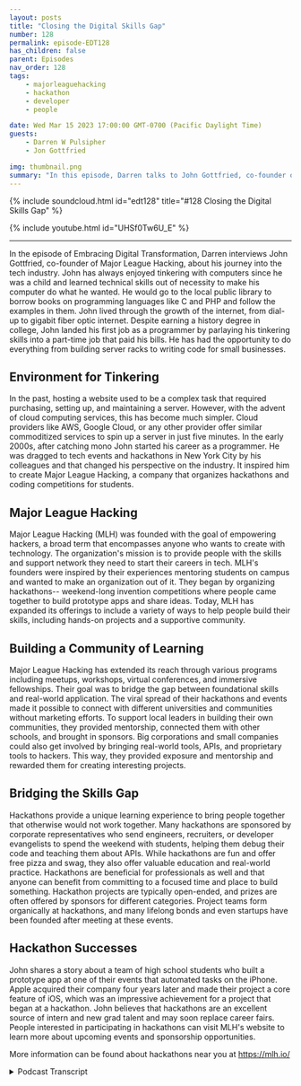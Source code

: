 ```yaml
---
layout: posts
title: "Closing the Digital Skills Gap"
number: 128
permalink: episode-EDT128
has_children: false
parent: Episodes
nav_order: 128
tags:
    - majorleaguehacking
    - hackathon
    - developer
    - people

date: Wed Mar 15 2023 17:00:00 GMT-0700 (Pacific Daylight Time)
guests:
    - Darren W Pulsipher
    - Jon Gottfried

img: thumbnail.png
summary: "In this episode, Darren talks to John Gottfried, co-founder of Major League hacking, about closing the digital skills gap through practical collaborative work using hackathons."
---
```


{% include soundcloud.html id="edt128" title="#128 Closing the Digital Skills Gap" %}

{% include youtube.html id="UHSf0Tw6U_E" %}

---

In the episode of Embracing Digital Transformation, Darren interviews John Gottfried, co-founder of Major League Hacking,  about his journey into the tech industry. John has always enjoyed tinkering with computers since he was a child and learned technical skills out of necessity to make his computer do what he wanted. He would go to the local public library to borrow books on programming languages like C and PHP and follow the examples in them. John lived through the growth of the internet, from dial-up to gigabit fiber optic internet. Despite earning a history degree in college, John landed his first job as a programmer by parlaying his tinkering skills into a part-time job that paid his bills. He has had the opportunity to do everything from building server racks to writing code for small businesses.

## Environment for Tinkering

In the past, hosting a website used to be a complex task that required purchasing, setting up, and maintaining a server. However, with the advent of cloud computing services, this has become much simpler. Cloud providers like AWS, Google Cloud, or any other provider offer similar commoditized services to spin up a server in just five minutes. In the early 2000s, after catching mono John started his career as a programmer. He was dragged to tech events and hackathons in New York City by his colleagues and that changed his perspective on the industry. It inspired him to create Major League Hacking, a company that organizes hackathons and coding competitions for students.

## Major League Hacking

Major League Hacking (MLH) was founded with the goal of empowering hackers, a broad term that encompasses anyone who wants to create with technology. The organization's mission is to provide people with the skills and support network they need to start their careers in tech. MLH's founders were inspired by their experiences mentoring students on campus and wanted to make an organization out of it. They began by organizing hackathons-- weekend-long invention competitions where people came together to build prototype apps and share ideas. Today, MLH has expanded its offerings to include a variety of ways to help people build their skills, including hands-on projects and a supportive community.

## Building a Community of Learning

Major League Hacking has extended its reach through various programs including meetups, workshops, virtual conferences, and immersive fellowships. Their goal was to bridge the gap between foundational skills and real-world application. The viral spread of their hackathons and events made it possible to connect with different universities and communities without marketing efforts. To support local leaders in building their own communities, they provided mentorship, connected them with other schools, and brought in sponsors. Big corporations and small companies could also get involved by bringing real-world tools, APIs, and proprietary tools to hackers. This way, they provided exposure and mentorship and rewarded them for creating interesting projects.

## Bridging the Skills Gap

Hackathons provide a unique learning experience to bring people together that otherwise would not work together. Many hackathons are sponsored by corporate representatives who send engineers, recruiters, or developer evangelists to spend the weekend with students, helping them debug their code and teaching them about APIs. While hackathons are fun and offer free pizza and swag, they also offer valuable education and real-world practice. Hackathons are beneficial for professionals as well and that anyone can benefit from committing to a focused time and place to build something. Hackathon projects are typically open-ended, and prizes are often offered by sponsors for different categories. Project teams form organically at hackathons, and many lifelong bonds and even startups have been founded after meeting at these events.

## Hackathon Successes

John shares a story about a team of high school students who built a prototype app at one of their events that automated tasks on the iPhone. Apple acquired their company four years later and made their project a core feature of iOS, which was an impressive achievement for a project that began at a hackathon. John believes that hackathons are an excellent source of intern and new grad talent and may soon replace career fairs. People interested in participating in hackathons can visit MLH's website to learn more about upcoming events and sponsorship opportunities.

More information can be found about hackathons near you at https://mlh.io/



<details>
<summary> Podcast Transcript </summary>

<p>﻿1</p>
<p>John, welcome to the show.</p>
<p>Thanks for having me, Darren.</p>
<p>I'm really excited.</p>
<p>Hey, when we first talked andwe only talked briefly because I didn'twant to go too farbecause I wanted my one of mylisteners to hear because, well,you guys are setting up super, super cool.</p>
<p>But before you even get there,you got to tell me how you got started.</p>
<p>Give me your backgroundbecause it's an unusual journey.</p>
<p>Yeah, you know, it's funny.</p>
<p>I had a zig zag path to where I am now.</p>
<p>I, you know, was always one of those kidstinkering with computers and,you know, the generation I'm from.</p>
<p>I started out withdial up Internet and floppy disks,and so slightly beforethe Internet was ubiquitous everywhere.</p>
<p>But I was hooked from the beginning and</p>
<p>I wanted to do interesting things.</p>
<p>And the only way to do it at that point intime was to learn some technical skills.</p>
<p>Right.</p>
<p>There was really no other wayto make the computer do what I wanted.</p>
<p>And so I just did it out of necessity.</p>
<p>I didn't really understand thatas a career path.</p>
<p>I didn't really think of itas a particular pursuit.</p>
<p>It was just what I needed to doto enjoy playing with my computer.</p>
<p>All right.</p>
<p>So how did you do that back then?</p>
<p>Becauseyou can't just go to the Internetwhen the Internet wasn't really there.</p>
<p>So and this may be hardfor some of the younger listeners.</p>
<p>What did you do to build upyour skills gap at that time?</p>
<p>So I would go tothe local public libraryand check out a book.</p>
<p>At that point, it was</p>
<p>I was learning Cand then eventually learned PHP,and a lot of the timesthe books would have a floppy diskor a CD in the back with a compileror interpreter on it.</p>
<p>And I would just follow the examplesin the book and see where that got me.</p>
<p>Well, I think that's howthat's how I learned to.</p>
<p>Yeah, same thing, right?</p>
<p>I'd go get a book at the library,or if I really wanted the book really bad,</p>
<p>I'd spend my lawnmower money for it.</p>
<p>Yep. Right.</p>
<p>And then start tinkeringand following the examples.</p>
<p>I mean, I always said there's onlyone program ever written in the world.</p>
<p>Hello, World.</p>
<p>Yeah, basically, everything else isjust an adaptation to Hello World.</p>
<p>Isn't that right?</p>
<p>Pretty much, yeah. And, you know, I.</p>
<p>It's funny, like, Ikind of, like,lived through the growth of the internet.</p>
<p>Like, I remember very distinctly,you know, when we got DSLand then when we got cable Internet,and then when we got, you know, fiberoptic and like, you know, from the time</p>
<p>I started with computers to the time</p>
<p>I basically got to college,like in that sort of 20 year timeframe,we went from nothing to fiber optic,you know, gigabit Internet.</p>
<p>And so it's pretty cool, like, toto live through that.</p>
<p>And I always like tell, you know, alot of the students that we work with thatmaybe I was like the last generationto grow up without the Internet.</p>
<p>Yeah. Yeah.</p>
<p>You absolutely probably.</p>
<p>All right. So that's how.</p>
<p>So you tinker pretty young, then?</p>
<p>Yeah. Yeah, pretty young. And</p>
<p>I didn'teven really pursue computer science as.</p>
<p>As a pursuit in college.</p>
<p>Like, I got a history degree.</p>
<p>And so I kept tinkeringand eventually was able to sort of, like,parlaymy tinkering skills into a part time jobthat paid, you know, my billswhen I was in college.</p>
<p>And and that was how I got into tech.</p>
<p>Then there's kind of a funny storyabout how I got my first job, but like,that was how I first got employedas a programmer, a bad programmer.</p>
<p>Well, you're</p>
<p>I used to say during the 1990s</p>
<p>I was in Silicon Valley during the dotcom boom,if you had a pulse and you could type,you were a programmerbecause they were in such short,short supply.</p>
<p>Yeah, that yeah, there were tonsof history majors that were programing.</p>
<p>BHP and back office stuff and yeah,</p>
<p>I was like wow, because I just wentto four years of university and, you know,and learned how to program.</p>
<p>I thought, well, that's a wholenother story.</p>
<p>I mean, the cool thing about itwas that youkind of got to do everythinglike soup to nuts.</p>
<p>Like I was, yeah,</p>
<p>I was building the server rack in the backand then also writing the codethat ran on it,you know,because a lot of thesewere small businesses and they weren't,at least for me, like they didn'thave software engineering teamsand IT teams, it was like meand maybe someone else at that.</p>
<p>Those are the fun times, right?</p>
<p>So it was a lot of fun.</p>
<p>I definitely remember itvery fondly, though.</p>
<p>You know, it's it's</p>
<p>I can certainly accomplish more now.</p>
<p>Yeah. So how has that changed?</p>
<p>How do you think that's changed now?</p>
<p>Do you are therestill some of those small back office?</p>
<p>I need I need a guy to rack and stackor has a cloudcompletely just consumed all that. Sothose jobs still exist?</p>
<p>Actually,</p>
<p>I think they'll always exist, Butdevelopers are able to get up to speedmuch more quicklyand build much more complex applicationsat the get go.</p>
<p>Right.</p>
<p>Like, you know, I verylike I rememberall this frustration of like,how do I even find somewhere to host my HPwebsite without running a full server?</p>
<p>You know, like that is so true. Yeah.</p>
<p>And now it's like you go to a WRC,you go to Google Cloud,you go to literally like any providerout there, and they all sell effectively,like the same service.</p>
<p>It's almost been commoditizedin a lot of waysand you just spin up a serverand you're ready to go 5 minutes later.</p>
<p>Yeah, yeah. Before you used to have to.</p>
<p>Is there an old box somewhere</p>
<p>I can hook up or do I have to go buy one?</p>
<p>Yeah, Yeah.</p>
<p>I don't want to spend the whole timelike, reminiscing, but like, I, my dadused to take me to these things calledcomputer shows, right where it was new.</p>
<p>AG In real life,you know, like you walk aroundand there's the motherboard standand there's the memory stand.</p>
<p>Yeah.</p>
<p>And there's like, you know, whatever.</p>
<p>And that was how I builtmy first handful of computers.</p>
<p>And it was fun.</p>
<p>I mean, it's kind of nicenot to have to do that now,but it was definitely a cool experienceand a great learning experience.</p>
<p>All right.</p>
<p>So all of this background that you have,</p>
<p>Yeah.</p>
<p>How did you get to where you'rea co-founder of Major League Hacking?</p>
<p>Explain.</p>
<p>Explain that.</p>
<p>Sure.</p>
<p>Are you picking up that background noise?</p>
<p>No, not at all.</p>
<p>Sorry.</p>
<p>There was like a loudmotorcycle in the background.</p>
<p>So this is kind ofthe weird, funny part of the storyof how my careeractually started in college.</p>
<p>Like many people, I call it mono,which is typically not life threatening,but really not fun,you know, sickness to have.</p>
<p>And I took a semester offand I went back to suburban</p>
<p>New York where I, you know,my parents were all my friends were gone.</p>
<p>I had nothing to do.</p>
<p>And once I was feeling better,</p>
<p>I was bored out of my freaking mind. So</p>
<p>I went on Craigslist and started applyingfor programing jobs to fill the time.</p>
<p>And it just so happenedthat there was a EdTech startup in Nyack,</p>
<p>New York, which is like, it's probablythe only startup in like a 50 mile radius.</p>
<p>And they for some reasoninterviewed me off of Craigslistand hired me for apart time programing job. Andit was like this veryscrappy kind of cool little operation.</p>
<p>But there were a few peoplethere who were starting to get involvedwith this, like nascent</p>
<p>New York City tech scenethat was springing up around the time.</p>
<p>And we're talking like early 2000s.</p>
<p>And they dragged me to these, like meetupsand hackathonsthat were going on in the city.</p>
<p>And I honestly,</p>
<p>I wasn't that interested at the beginning,but after I went, itblew my mind and set me on this.</p>
<p>Like course,that is very directly related to thoselike first experiences</p>
<p>I had in the New York tech community.</p>
<p>So you think it all came fromfrom that then?</p>
<p>Yeah.</p>
<p>If I hadn't caught mono, I'd probably bea history teacher right now. Oh,well, we're glad you got mono then.</p>
<p>Right.</p>
<p>But there's a lot of students that areprobably missing out on a great teacher,as what I would say.</p>
<p>Perhaps.</p>
<p>How did how did Major Leaguehacking form them?</p>
<p>Yeah. Sogoing to those tech eventslike complete</p>
<p>Li changed my perspective of the industry.</p>
<p>Part of why I actually went into historyinstead of computerscience is I really wanted to workwith people writing.</p>
<p>Like I cared a lot about helping peopleand teaching people and mentoring andlike all of these things that I perceivedto not really be part of a tech career.</p>
<p>I think I perceived that incorrectly,but that was my perception at the time,was that going into techwas like the movie office spacewhere you kind of sat in a cubicleand like filled out reports.</p>
<p>That's there's a lot to that, by the way,sometimes.</p>
<p>Yeah.</p>
<p>But, you know,when I went to these community eventsand one of the first events I ever wentto was this hackathon called Music</p>
<p>Hack Day.</p>
<p>It was such alike organicand interesting group of people.</p>
<p>Like you had tinkerers, you had musicians,you had hardcore computer scientists,you had all of these different typesgatheringtogether, just like build cool stuff.</p>
<p>And everyone was helping each other.</p>
<p>Everyone was really supportive.</p>
<p>It was incredibly collaborative.</p>
<p>You know,you demoed your half working projectat the end and everyone applauded and likethat just totally blew my mind.</p>
<p>And, you know, after that I was like,wow, Like maybe this is something</p>
<p>I want to do more of.</p>
<p>And so I started goingto, you know, meet ups and hackathonsand all these different tech eventsbasically every, every week.</p>
<p>And eventually someone kind of noticedthat I was super engagedand helping out a lot and recruited mefor a developer evangelist joband you know, from there, you know,in retrospect, it makes a lot of sense.</p>
<p>I ended up doing MLH,but like getting there was this veryconvoluted,convoluted. Yeah, yeah. Oh, very cool.</p>
<p>All right.</p>
<p>So explain to me, I mean, we call itwe call this up.</p>
<p>So closing the skills gap. Yeah. Sowhat do youguys do and how does that help close this?</p>
<p>Because there is a huge skillsgap out there.</p>
<p>We talked earlier a little bit.</p>
<p>There's a big one in cybersecurity.</p>
<p>There's absolutely one in A.I. right now.</p>
<p>And and other areaskeep popping up where we've got skillsgaps that we need to do.</p>
<p>So is that why youit sounds like you didn't start thisbecause of the skills gap you startedbecause you like to be a mentor?</p>
<p>I That's what I heard. Yeah.</p>
<p>Do you like teaching?</p>
<p>You like being out thereand helping peoplerealize maybe their dreams?</p>
<p>Yeah.</p>
<p>I mean, the skills gap is aa way of abstracting awaythe, like, really personal problemwe were solving, you know, myselfand my co-founder Swift, Like,that'sexactly how we wanted to be mentors.</p>
<p>We wanted to help people likeand as developer evangelists.</p>
<p>That was a big part of our job.</p>
<p>For me,you know, I started workingwith a lot of these student communitieson campus, you know, going in to speakto two classes of studentshelping out at their hackathons.</p>
<p>And it was kind of inspiring, right?</p>
<p>Like it was very muchthe thing that I wished I hadwhen I was in school,but it didn't quite exist yet.</p>
<p>And so when we put our jobs to start MLHlike, it was very much leaninginto that thing that we were already doingand trying to make,you know, organization out of it.</p>
<p>What we do at MLH,obviously is a little bit differentthan what it looked likewhen we started ten years ago.</p>
<p>So Major League Hacking isa mission driven organization.</p>
<p>First, like, it's important to understandthat because it guides everything we do,we're actually structured as a B Corp,which is a modelthat is gaining a lot of prominence,but maybe not everyone's heard of.</p>
<p>It's also known as a public Benefit Corp.</p>
<p>It is a for profit company with a missionthat the board and shareholdershave to hold them to.</p>
<p>Our mission is to empower hackers.</p>
<p>Now wait, when yousay hackers is different kinds of hackers.</p>
<p>Yeah, right.</p>
<p>These are not cyber securityhackers, are they?</p>
<p>These are like code developer guys, right?</p>
<p>That's the kind of hacker.</p>
<p>Or are you talking both?</p>
<p>Hacker is an intentionally broad term.</p>
<p>Okay. Right.</p>
<p>To us, it means anyone who wants to createwith technology,we see people at our eventswriting code, frontend developers,backend developers, hardware developers,cybersecurity folks,you know, like multimedia artists,like you see at allsorts of intentionally broad term.</p>
<p>And it is a little bit jargony, right?</p>
<p>Like I think if you asked my grandpawhat a hacker is like, he'dprobably have a very particular like imagecome to mind of like someonetrying to steal his credit card.</p>
<p>Yes, that's kind of what do mean, right?</p>
<p>Like we mean tinkerers and hackersand the,you know, hack the world,hack the planet Sense.</p>
<p>Not that they're hacking into things.</p>
<p>It sounds gotcha.</p>
<p>But you knowwhat we do to empower those hackers isis pretty broad at this point.</p>
<p>So we look at everything through the lensof how do we actually get peoplethe skills and support networkthey need to start their career.</p>
<p>And, you know, that happens in a in ain a lot of different ways.</p>
<p>Hackathons are what we've been knownfor the longest,you know, weekend long inventioncompetitionswhere people come togetherto build prototype apps, have crazy ideaslike they're incredibly popular on collegecampuses.</p>
<p>And, you know, we do about 300 a yearin different schools.</p>
<p>Those events are attended by around</p>
<p>So it's becomea pretty big phenomenon on campus.</p>
<p>But that's really one of the main wayswe help people buildtheir skills is through hands on projects,and that's extendedinto a multitude of different programslike meetups, workshops,virtual conferences, immersive,you know, 12 week fellowships.</p>
<p>But they all revolve around this idea ofhow do you take someonewho has some like foundational interestor skills and then bridge the gap to</p>
<p>I can actually work on thisin the real world and be effective.</p>
<p>So that's really interesting.</p>
<p>Campuses obviously are a primary target.</p>
<p>Do you work really closelywith the individual campuses or theiror do you work closelywith like Atripla or ECM or anything?</p>
<p>I mean, how do you have such a broadyou know, because you said 300.</p>
<p>You're not doing one every day.</p>
<p>You're doing several every week. Yep.</p>
<p>So how do you build that connectionwith universities?</p>
<p>So hacker communitieshave a little bit of a viralspread to them.</p>
<p>What typically happens isall of our hackathonsand many of our other eventsare intercollegiate, so anyone can attendeven nontraditional students, right?</p>
<p>We have a lot of folks from boot campsgoing to events these days.</p>
<p>So what happens is your friend dragsyou to an eventand you have a life changing experienceand you go home and you're like, Oh, wow,</p>
<p>I want to bring that to my school to.</p>
<p>And so that's basicallyhow all ten models are so viral.</p>
<p>It's the funny thing.</p>
<p>It's like we've basically never donemarketing.</p>
<p>Like it's just not something we've touchedand it's all happened by word of mouth.</p>
<p>Wow. That's well,that kind of goes into the wholesocial scene of hackers anyway, right?</p>
<p>It does.</p>
<p>It's incredibly collaborative.</p>
<p>It's incredibly like connected.</p>
<p>And I you know,everyone, I think, has it has a similarreaction to I did where they</p>
<p>I go to these events and communitiesand they're like, this is amazing.</p>
<p>Like this is something I want.</p>
<p>And so they figure outhow to make it happen, right?</p>
<p>And it looks slightly differentevery every school and every community.</p>
<p>But they all kind of share that same like,you know, underlying cultural valueof trying to create cool stuff and learn.</p>
<p>So. So what do you guys actuallythen provide?</p>
<p>And let's say that, hey,</p>
<p>I want to do this at my school,or it doesn't evenhave to be a school, does it?</p>
<p>It doesn't have to be a school.</p>
<p>I could do it in</p>
<p>I could do it in Folsom, California.</p>
<p>We're going to have a hackathonin Folsom, California.</p>
<p>Yeah.</p>
<p>And there's actually a number of eventsthat are like off campus.</p>
<p>But for local students. Sowe provide a lot of the, like,mentorshipgetting back to that and connective tissuebetween all these communities, right?</p>
<p>Because they might all existas these isolated groups,we help bridge them together.</p>
<p>So we work with every locallike chapter leader and organizerto help them learn how to put on an eventfor the first time or learnhow to build a thriving community.</p>
<p>We connect them to peopleat other schools.</p>
<p>We help them bring students infrom many different campuses.</p>
<p>We bring in sponsors that helppay for pizza at their events, right?</p>
<p>There's all of these different thingsthat are basically enablementof local leadersto build their own communitiesthat, you know, sharesimilar values and culture,but all have their own flavor as well.</p>
<p>Now that that's super cool. All right.</p>
<p>So I love I love the idea of building thecommunity, getting all that.</p>
<p>How does someonelike a big corporationor even a small company,how do how do they get plugged in eithermaybe send even some of their employeesto enjoy that commentary?</p>
<p>But also how how are we mighthow might somehow injecting.</p>
<p>Hey, I would love if the hacking communityhelped figure out this type of problem.</p>
<p>Is that possible?</p>
<p>And then also of course, I want to hiresome of these people, right?</p>
<p>Yeah.</p>
<p>This is kind of where we get to the wholedigital skills gap.</p>
<p>Right? Right.</p>
<p>So even the best computer sciencecurriculums in the worldare probably not using the same toolsthat companies use on a day to daybasis and put out.</p>
<p>No, absolutely not. Yeah, yeah, yeah.</p>
<p>They're teachingfoundational concepts, right?</p>
<p>But it'sstill really importantthat you touch those real world tools.</p>
<p>So where companies come inis a lot of the time they are the onesbringing the tools to the hackers.</p>
<p>These could be tools that are open source,like a react or a pythonor something like that.</p>
<p>They could be APIs and proprietary tools.</p>
<p>Either way, you're giving someone exposureto a piece of technologythat they perhapsnever would have otherwise encountered.</p>
<p>And then you're able to also, like,reward them for doing somethinginteresting with the technology,with things like prizes for projectsand also mentoring them directly on,you know, stumbling blocksand how to make the most of it.</p>
<p>And so a lot of the events like doingdo have corporate reps,like people will sponsor these events,maybe send a couple of engineers,maybe you send a recruiteror maybe you send a developer evangelist,but they spend the weekendwith the students, likedebugging their code at night and talkingabout how cool their APIs and,you know, giving out swag.</p>
<p>And it's honestly a huge partof what makes these these eventsso exciting and successful.</p>
<p>Like, I was talking to someone earlierand I was talking abouthow like hackathons are almost like a baitand switch learning initiative.</p>
<p>Yeah,yeah.</p>
<p>Like if you go in and you're like,</p>
<p>I want to have a fun weekendwith my friends and get free pizzaand swag and like, meet some companiesand you leave and you're like, Oh wow.</p>
<p>Like I learned a lot from doing that.</p>
<p>Like you're not going into get a certification or take a courseyou're going in to just like,have fun and build something cool.</p>
<p>But the process is incredibly education.</p>
<p>Oh yeah, absolutely.</p>
<p>I have a boatload of kids.</p>
<p>I have ten kids andhow many are.</p>
<p>So you can all go to hackathons now?</p>
<p>They have they havesome of them have been to hackathons.</p>
<p>Three of them are in the i.t.</p>
<p>Three My boys are in the space andone of my daughters is in the IT space.</p>
<p>And it's interesting, I cantell you which ones are good programmersand I'm not going to say that virtuallyand, but they've had a lot of funat the hackathons.</p>
<p>Yeah they absolutely have.</p>
<p>And it's interesting thatbecause they told me I learned morein a weekend hackathon on whatit's like to work in the real worldbecause three well,all four of those are in the real worldnow working and they're going,</p>
<p>I understand the rules and there's processand things like thatthat you go through.</p>
<p>But the one thing they've all said,especially with COVID hitting,</p>
<p>I miss the collaboration.</p>
<p>Yeah.</p>
<p>So I'm almost thinkingmaybe there needs to be like a hackathonfor, you know, as professionalsand that should be fine, right?</p>
<p>We can go to hackathons, too, right?</p>
<p>That's not a problem. Yeah, absolutely.</p>
<p>It's funny, like student hackathonshave definitely become the norm.</p>
<p>When I was startingout and going to those events in New York,most of the events were professionals.</p>
<p>Like I was actuallyone of the few students there,but it came kind of full 180and now it's mostly students.</p>
<p>I think hackathons are valuable regardlessof someone's stage of their careerlike that.</p>
<p>The underlying concept,if you really distill it down, is likeyou're committing to a focused timeand place to build somethingand that something could be a robot,it could be a website,it could be a mobile app,it could just be like, Hey,like I want to play around withlike the GPT API and see what it does.</p>
<p>Yeah, it doesn't really matter,but like actually having the focused timeand space and people around you doingthe same thing creates this like reallylike unique environment.</p>
<p>Who comes up with the project? Are theythe sponsors?</p>
<p>Do you guys have like a catalog of Hey,here's, here's a whole bunch of thingsthat you guys can do it your catalogto the chapter leader or the chapter?</p>
<p>Yeah, you call themchapter leaders, right?</p>
<p>Yeah, I mean, we call them organizers,we call them translators.</p>
<p>They're all the same thing. Butso the projects areincredibly open endedwhen you go to a hackathon,typically the sponsors are offering prizesfor different things.</p>
<p>It could bemaybe the best project that uses their APIor the best projectthat, you know, is focused on social good.</p>
<p>They could be broad categories,they could be technology specific.</p>
<p>It really depends what the companyis trying to accomplish.</p>
<p>But that's a bigpart of these events is prizes.</p>
<p>No one's required to use any of those.</p>
<p>It's certainly a nice incentive, butpeople can really buildwhatever they want.</p>
<p>Like I mean, I use the exampleslike robot website, mobile app,like homemade self-driving car,like I've seen all of those at hackathon.</p>
<p>It's like you gotyou got such a mix of different thingsbecause you have a mixof different people, all right,with different skills and interests.</p>
<p>And one of the coolest things aboutit is like most of the projectteams at these events are formedorganically the day you arrive.</p>
<p>So like you might get thereon a Friday night, you don't know anyoneand then you just kind of like arbitrarilypick someone with a cool ideato work with for the weekendand you spend the next 48 hours togetherand that can be like a lifelong bond,right?</p>
<p>Like it's not uncommon for peopleto like literally, like found startupstogether after meeting at a hackathon.</p>
<p>Oh, I'm glad you brought that up.</p>
<p>Can you tell methe most successful startupthat's come from one of your hackathonsor you're not at liberty to say?</p>
<p>No. I mean, I don't knowwhat the most successful would be.</p>
<p>One of my favorite ones isthere is ateam of high school studentsat one of our eventswho built this like prototype appthat let you automate differenttasks on your iPhone.</p>
<p>So like when I get an emailcopy it to Slack or something like that,they built out of the hackathonthey demoed, they won some prizeand I think like four years later, Appleacquired their companyand made it a core feature of iOS.</p>
<p>So like literally that project,it's like literally millions of iPhonesnow was first built when they werein high school at one of our hackathons,and I have this like demo videothat I found oncethey got acquired where I was like,</p>
<p>Oh yeah, they were like pretty nervous.</p>
<p>And, you know, it didn't really,you know, they were not likethe most excited to be showing that off.</p>
<p>But hey, it went somewhere really cool.</p>
<p>That's super coolbecause not only you're doing this atthe hackathon, you also have to present,you have to know.</p>
<p>So it's more than just writing code,which I love, right?</p>
<p>You're developing something,not just writing code.</p>
<p>It's very different.</p>
<p>Yeah.</p>
<p>Mean like you have to you got to be ableto, like, express your ideaand collaborate with peopleyou've never metand also turn that into functioning code.</p>
<p>Yeah, well, into something that worksright at the end.</p>
<p>Right. Wonderful.</p>
<p>All right, so the big question,how do people find out more about thisif they want to do hackathonsin their area?</p>
<p>Do they dothey just try and find a chapter?</p>
<p>Do they reach out to you?</p>
<p>How how does this all work? Yeah. Sothesedays people can go to our website,which is, you know, MLH, I knowwe have tons and tons of events for peopleto get involvedwith sponsorship opportunitiesto, you know, everythingfrom attending to sponsoringand whatever you can imagine in between.</p>
<p>The one thing I would say, like asyou know, that we didn'treally get to in-depth on, but like</p>
<p>I honestly think that this is probablythe best place to find internsand new grad talent.</p>
<p>Like it'sit, you know,they haven't quite yet,but I think they will pretty soonsupplant career fairsas like the main source of campus talentbecause you can't really comparegetting a stack of resumesto seeing someone demoa project and Yeah, or work.</p>
<p>See, I think this is brilliant, right?</p>
<p>Especially being an industry.</p>
<p>If I need to hire good programmers,</p>
<p>I should tell my senior programmersyou're on a hackathon this weekend.</p>
<p>Yeah.</p>
<p>And come back with five candidates from itand sitting on teams with peopleseeing how they work.</p>
<p>Mm hmm. I thinkand seeing if they can lure.</p>
<p>It's to me when I try and hire someone,</p>
<p>I want to see if they're teachable.</p>
<p>Yeah.</p>
<p>If they can pick up on thingsand learn new things.</p>
<p>Or are they just stuck in their ways?</p>
<p>This is brilliant.</p>
<p>Yeah.</p>
<p>And I think one of the likemost special things about itis that method of like sitting and seeinghow someone works or seeing their demoallows people to differentiate themselvesin real life when on paperthey might not be very differentiated.</p>
<p>You know,like I went to a state school in New York,it's a good school, had a great computerscience program, no complaints,but like I had a history degreeand also no onewould rank my school over like the MIT isin Stanford's of the world.</p>
<p>And so, you know,a lot of people are at that likeinherent disadvantage when you go throughresume filtering systemsand hackathons, give them an opportunityto, like stand out.</p>
<p>Yeah, to stand out and make a connectionand get a job that they might not haveotherwise had any chance at allas a cold candidate.</p>
<p>I think it's I think it's a great idea.</p>
<p>I'm goingto take that back to my management,say if we want it, find good,you know, developersor whatever or solutionarchitects, let's go to some hackathons.</p>
<p>These are people</p>
<p>I don't know if you're at a hackathonis because you are passionateabout it. Yep.</p>
<p>Right.</p>
<p>You're not going to spend your weekendto do something that you hate. Yes.</p>
<p>It's there'sdefinitely a love of the craft.</p>
<p>Yeah.</p>
<p>Oh, John,it has been wonderful talking to you.</p>
<p>It's gotten me allall pumped up a little bit.</p>
<p>I'm like, Man,</p>
<p>I want to go to a hackathon.</p>
<p>I just can I take a nap?</p>
<p>Because I'm going to need a nap now.</p>
<p>I'm too old to do 48 hours straightlike I used to. Me too.</p>
<p>But we can get you out to a hackathon.</p>
<p>I think that would be great.</p>
<p>Oh, that sounds like a lot of fun.</p>
<p>So, John,thanks again for coming on the show.</p>

</details>
